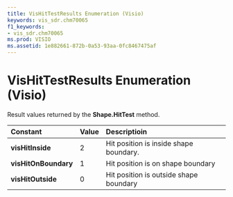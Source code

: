 ```yaml
---
title: VisHitTestResults Enumeration (Visio)
keywords: vis_sdr.chm70065
f1_keywords:
- vis_sdr.chm70065
ms.prod: VISIO
ms.assetid: 1e882661-872b-0a53-93aa-0fc8467475af
---
```



# VisHitTestResults Enumeration (Visio)

Result values returned by the  **Shape.HitTest** method.



|**Constant**|**Value**|**Descriptioin**|
|:-----|:-----|:-----|
| **visHitInside**|2|Hit position is inside shape boundary.|
| **visHitOnBoundary**|1|Hit position is on shape boundary|
| **visHitOutside**|0|Hit position is outside shape boundary|

